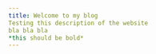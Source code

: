 ```yaml
---
title: Welcome to my blog
Testing this description of the website
bla bla bla
*this should be bold*
---
```


